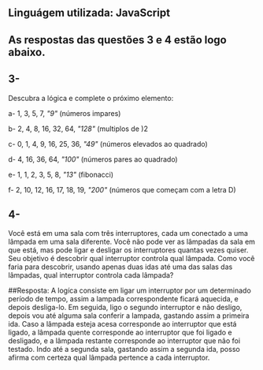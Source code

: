 ## Linguágem utilizada: JavaScript

## As respostas das questões 3 e 4 estão logo abaixo.

## 3- 
Descubra a lógica e complete o próximo elemento:

a- 1, 3, 5, 7, _"9"_ (números impares)

b- 2, 4, 8, 16, 32, 64, _"128"_ (multiplos de )2

c- 0, 1, 4, 9, 16, 25, 36, _"49"_ (números elevados ao quadrado)

d- 4, 16, 36, 64, _"100"_ (números pares ao quadrado)

e- 1, 1, 2, 3, 5, 8, _"13"_ (fibonacci)

f- 2, 10, 12, 16, 17, 18, 19, _"200"_ (números que começam com a letra D)

## 4- 
Você está em uma sala com três interruptores, cada um conectado a uma lâmpada em uma sala diferente. Você não pode ver as lâmpadas da sala em que está, mas pode ligar e desligar os interruptores quantas vezes quiser. Seu objetivo é descobrir qual interruptor controla qual lâmpada. Como você faria para descobrir, usando apenas duas idas até uma das salas das lâmpadas, qual interruptor controla cada lâmpada?

##Resposta: 
A logíca consiste em ligar um interruptor por um determinado período de tempo, assim a lampada correspondente ficará aquecida, e depois desliga-lo.
Em seguida, ligo o segundo interruptor e não desligo, depois vou até alguma sala conferir a lampada, gastando assim a primeira ida.
Caso a lâmpada esteja acesa corresponde ao interruptor que está ligado, a lâmpada quente corresponde ao interruptor que foi ligado e desligado, e a lâmpada restante corresponde ao interruptor que não foi testado. Indo até a segunda sala, gastando assim a segunda ida, posso afirma com certeza qual lâmpada pertence a cada interruptor. 